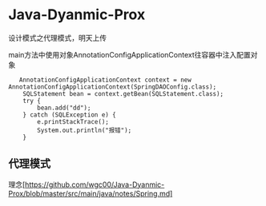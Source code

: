 # Java-Dyanmic-Prox
设计模式之代理模式，明天上传


main方法中使用对象AnnotationConfigApplicationContext往容器中注入配置对象
    
       AnnotationConfigApplicationContext context = new AnnotationConfigApplicationContext(SpringDAOConfig.class);
        SQLStatement bean = context.getBean(SQLStatement.class);
        try {
            bean.add("dd");
        } catch (SQLException e) {
            e.printStackTrace();
            System.out.println("报错");
        }


## 代理模式

  理念[https://github.com/wgc00/Java-Dyanmic-Prox/blob/master/src/main/java/notes/Spring.md]
